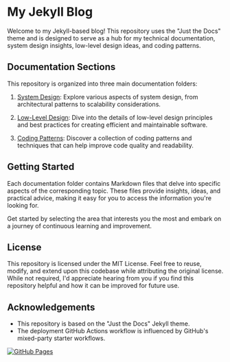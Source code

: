 # My Jekyll Blog

Welcome to my Jekyll-based blog! This repository uses the "Just the Docs" theme and is designed to serve as a hub for my technical documentation, system design insights, low-level design ideas, and coding patterns.

## Documentation Sections

This repository is organized into three main documentation folders:

1. [System Design](docs/system-design/): Explore various aspects of system design, from architectural patterns to scalability considerations.

2. [Low-Level Design](docs/low-level-design/): Dive into the details of low-level design principles and best practices for creating efficient and maintainable software.

3. [Coding Patterns](docs/coding-patterns/): Discover a collection of coding patterns and techniques that can help improve code quality and readability.

## Getting Started

Each documentation folder contains Markdown files that delve into specific aspects of the corresponding topic. These files provide insights, ideas, and practical advice, making it easy for you to access the information you're looking for.

Get started by selecting the area that interests you the most and embark on a journey of continuous learning and improvement.

## License

This repository is licensed under the MIT License. Feel free to reuse, modify, and extend upon this codebase while attributing the original license. While not required, I'd appreciate hearing from you if you find this repository helpful and how it can be improved for future use.

## Acknowledgements

- This repository is based on the "Just the Docs" Jekyll theme.
- The deployment GitHub Actions workflow is influenced by GitHub's mixed-party starter workflows.

[![GitHub Pages](https://img.shields.io/badge/Hosted%20on-GitHub%20Pages-blue?logo=github)](https://sobby01.github.io/saurabhsingh.github.io)
